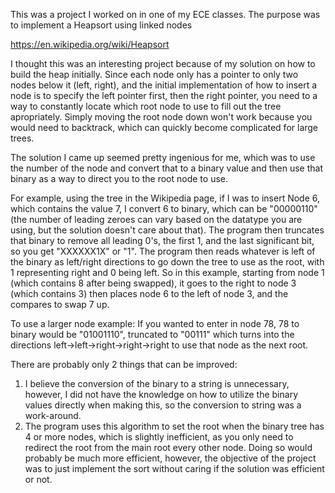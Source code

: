 This was a project I worked on in one of my ECE classes. The purpose was to implement a Heapsort using linked nodes

https://en.wikipedia.org/wiki/Heapsort

I thought this was an interesting project because of my solution on how to build the heap initially. Since each node only has a pointer to only two nodes below it (left, right), and the initial implementation of how to insert a node is to specify the left pointer first, then the right pointer, you need to a way to constantly locate which root node to use to fill out the tree apropriately. Simply moving the root node down won't work because you would need to backtrack, which can quickly become complicated for large trees.

The solution I came up seemed pretty ingenious for me, which was to use the number of the node and convert that to a binary value and then use that binary as a way to direct you to the root node to use.

For example, using the tree in the Wikipedia page, if I was to insert Node 6, which contains the value 7, I convert 6 to binary, which can be "00000110" (the number of leading zeroes can vary based on the datatype you are using, but the solution doesn't care about that). The program then truncates that binary to remove all leading 0's, the first 1, and the last significant bit, so you get "XXXXXX1X" or "1". The program then reads whatever is left of the binary as left/right directions to go down the tree to use as the root, with 1 representing right and 0 being left. So in this example, starting from node 1 (which contains 8 after being swapped), it goes to the right to node 3 (which contains 3) then places node 6 to the left of node 3, and the compares to swap 7 up.

To use a larger node example: If you wanted to enter in node 78, 78 to binary would be "01001110", truncated to "00111" which turns into the directions left->left->right->right->right to use that node as the next root.

There are probably only 2 things that can be improved: 
1) I believe the conversion of the binary to a string is unnecessary, however, I did not have the knowledge on how to utilize the binary values directly when making this, so the conversion to string was a work-around.
2) The program uses this algorithm to set the root when the binary tree has 4 or more nodes, which is slightly inefficient, as you only need to redirect the root from the main root every other node. Doing so would probably be much more efficient, however, the objective of the project was to just implement the sort without caring if the solution was efficient or not.
